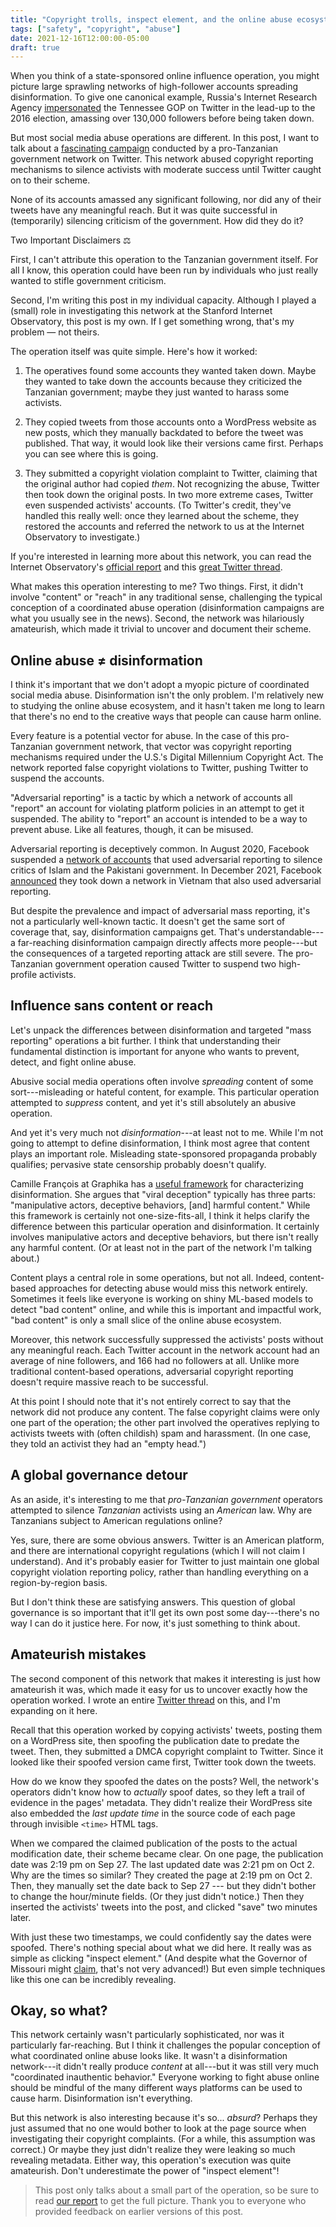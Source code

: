 ```yaml
---
title: "Copyright trolls, inspect element, and the online abuse ecosystem"
tags: ["safety", "copyright", "abuse"]
date: 2021-12-16T12:00:00-05:00
draft: true
---
```


When you think of a state-sponsored online influence operation, you might picture large sprawling networks of high-follower accounts spreading disinformation. To give one canonical example, Russia's Internet Research Agency [impersonated](https://medium.com/dfrlab/how-a-russian-troll-fooled-america-80452a4806d1) the Tennessee GOP on Twitter in the lead-up to the 2016 election, amassing over 130,000 followers before being taken down.

But most social media abuse operations are different. In this post, I want to talk about a [fascinating campaign](https://twitter.com/shelbygrossman/status/1466395068080615426) conducted by a pro-Tanzanian government network on Twitter. This network abused copyright reporting mechanisms to silence activists with moderate success until Twitter caught on to their scheme.

None of its accounts amassed any significant following, nor did any of their tweets have any meaningful reach. But it was quite successful in (temporarily) silencing criticism of the government. How did they do it?

<div class="aside ~positive content">
<p class="supra font-semibold">Two Important Disclaimers ⚖️</p>
<p class="text-sm">First, I can't attribute this operation to the Tanzanian government itself. For all I know, this operation could have been run by individuals who just really wanted to stifle government criticism.</p>
<p class="text-sm">Second, I'm writing this post in my individual capacity. Although I played a (small) role in investigating this network at the Stanford Internet Observatory, this post is my own. If I get something wrong, that's my problem &mdash; not theirs.</p>
</div>

The operation itself was quite simple. Here's how it worked:

1.  The operatives found some accounts they wanted taken down. Maybe they wanted to take down the accounts because they criticized the Tanzanian government; maybe they just wanted to harass some activists.

2.  They copied tweets from those accounts onto a WordPress website as new posts, which they manually backdated to before the tweet was published. That way, it would look like their versions came first. Perhaps you can see where this is going.

3.  They submitted a copyright violation complaint to Twitter, claiming that the original author had copied *them*. Not recognizing the abuse, Twitter then took down the original posts. In two more extreme cases, Twitter even suspended activists' accounts. (To Twitter's credit, they've handled this really well: once they learned about the scheme, they restored the accounts and referred the network to us at the Internet Observatory to investigate.)

If you're interested in learning more about this network, you can read the Internet Observatory's [official report](https://github.com/stanfordio/publications/blob/main/20211202-tz-twitter-takedown.pdf) and this [great Twitter thread](https://twitter.com/shelbygrossman/status/1466395068080615426).

What makes this operation interesting to me? Two things. First, it didn't involve "content" or "reach" in any traditional sense, challenging the typical conception of a coordinated abuse operation (disinformation campaigns are what you usually see in the news). Second, the network was hilariously amateurish, which made it trivial to uncover and document their scheme.

## Online abuse ≠ disinformation

I think it's important that we don't adopt a myopic picture of coordinated social media abuse. Disinformation isn't the only problem. I'm relatively new to studying the online abuse ecosystem, and it hasn't taken me long to learn that there's no end to the creative ways that people can cause harm online.

Every feature is a potential vector for abuse. In the case of this pro-Tanzanian government network, that vector was copyright reporting mechanisms required under the U.S.'s Digital Millennium Copyright Act. The network reported false copyright violations to Twitter, pushing Twitter to suspend the accounts.

"Adversarial reporting" is a tactic by which a network of accounts all "report" an account for violating platform policies in an attempt to get it suspended. The ability to "report" an account is intended to be a way to prevent abuse. Like all features, though, it can be misused.

Adversarial reporting is deceptively common. In August 2020, Facebook suspended a [network of accounts](https://cyber.fsi.stanford.edu/io/news/reporting-duty) that used adversarial reporting to silence critics of Islam and the Pakistani government. In December 2021, Facebook [announced](https://about.fb.com/wp-content/uploads/2021/12/Metas-Adversarial-Threat-Report.pdf) they took down a network in Vietnam that also used adversarial reporting.

But despite the prevalence and impact of adversarial mass reporting, it's not a particularly well-known tactic. It doesn't get the same sort of coverage that, say, disinformation campaigns get. That's understandable---a far-reaching disinformation campaign directly affects more people---but the consequences of a targeted reporting attack are still severe. The pro-Tanzanian government operation caused Twitter to suspend two high-profile activists.

## Influence sans content or reach

Let's unpack the differences between disinformation and targeted "mass reporting" operations a bit further. I think that understanding their fundamental distinction is important for anyone who wants to prevent, detect, and fight online abuse.

Abusive social media operations often involve *spreading* content of some sort---misleading or hateful content, for example. This particular operation attempted to *suppress* content, and yet it's still absolutely an abusive operation.

And yet it's very much not *disinformation*---at least not to me. While I'm not going to attempt to define disinformation, I think most agree that content plays an important role. Misleading state-sponsored propaganda probably qualifies; pervasive state censorship probably doesn't qualify.

Camille François at Graphika has a [useful framework](https://science.house.gov/imo/media/doc/Francois%20Addendum%20to%20Testimony%20-%20ABC_Framework_2019_Sept_2019.pdf) for characterizing disinformation. She argues that "viral deception" typically has three parts: "manipulative actors, deceptive behaviors, [and] harmful content." While this framework is certainly not one-size-fits-all, I think it helps clarify the difference between this particular operation and disinformation. It certainly involves manipulative actors and deceptive behaviors, but there isn't really any harmful content. (Or at least not in the part of the network I'm talking about.)

Content plays a central role in some operations, but not all. Indeed, content-based approaches for detecting abuse would miss this network entirely. Sometimes it feels like everyone is working on shiny ML-based models to detect "bad content" online, and while this is important and impactful work, "bad content" is only a small slice of the online abuse ecosystem.

Moreover, this network successfully suppressed the activists' posts without any meaningful reach. Each Twitter account in the network account had an average of nine followers, and 166 had no followers at all. Unlike more traditional content-based operations, adversarial copyright reporting doesn't require massive reach to be successful.

At this point I should note that it's not entirely correct to say that the network did not produce any content. The false copyright claims were only one part of the operation; the other part involved the operatives replying to activists tweets with (often childish) spam and harassment. (In one case, they told an activist they had an "empty head.")

## A global governance detour

As an aside, it's interesting to me that  *pro-Tanzanian government* operators attempted to silence *Tanzanian* activists using an *American* law. Why are Tanzanians subject to American regulations online?

Yes, sure, there are some obvious answers. Twitter is an American platform, and there are international copyright regulations (which I will not claim I understand). And it's probably easier for Twitter to just maintain one global copyright violation reporting policy, rather than handling everything on a region-by-region basis.

But I don't think these are satisfying answers. This question of global governance is so important that it'll get its own post some day---there's no way I can do it justice here. For now, it's just something to think about.

## Amateurish mistakes

The second component of this network that makes it interesting is just how amateurish it was, which made it easy for us to uncover exactly how the operation worked. I wrote an entire [Twitter thread](https://twitter.com/MilesMcCain/status/1466501157254144001) on this, and I'm expanding on it here.

Recall that this operation worked by copying activists' tweets, posting them on a WordPress site, then spoofing the publication date to predate the tweet. Then, they submitted a DMCA copyright complaint to Twitter. Since it looked like their spoofed version came first, Twitter took down the tweets.

How do we know they spoofed the dates on the posts? Well, the network's operators didn't know how to *actually* spoof dates, so they left a trail of evidence in the pages' metadata. They didn't realize their WordPress site also embedded the *last update time* in the source code of each page through invisible `<time>` HTML tags.

When we compared the claimed publication of the posts to the actual modification date, their scheme became clear. On one page, the publication date was 2:19 pm on Sep 27. The last updated date was 2:21 pm on Oct 2. Why are the times so similar? They created the page at 2:19 pm on Oct 2. Then, they manually set the date back to Sep 27 --- but they didn't bother to change the hour/minute fields. (Or they just didn't notice.) Then they inserted the activists' tweets into the post, and clicked "save" two minutes later.

With just these two timestamps, we could confidently say the dates were spoofed. There's nothing special about what we did here. It really was as simple as clicking "inspect element." (And despite what the Governor of Missouri might [claim](https://www.nytimes.com/2021/10/15/us/missouri-st-louis-post-teachers-hack.html), that's not very advanced!) But even simple techniques like this one can be incredibly revealing.

## Okay, so what?

This network certainly wasn't particularly sophisticated, nor was it particularly far-reaching. But I think it challenges the popular conception of what coordinated online abuse looks like. It wasn't a disinformation network---it didn't really produce *content* at all---but it was still very much "coordinated inauthentic behavior." Everyone working to fight abuse online should be mindful of the many different ways platforms can be used to cause harm. Disinformation isn't everything.

But this network is also interesting because it's so... *absurd*? Perhaps they just assumed that no one would bother to look at the page source when investigating their copyright complaints. (For a while, this assumption was correct.) Or maybe they just didn't realize they were leaking so much revealing metadata. Either way, this operation's execution was quite amateurish. Don't underestimate the power of "inspect element"!

> This post only talks about a small part of the operation, so be sure to read [our report](https://github.com/stanfordio/publications/raw/main/20211202-tz-twitter-takedown.pdf) to get the full picture. Thank you to everyone who provided feedback on earlier versions of this post.